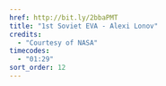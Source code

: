 ```yaml
---
href: http://bit.ly/2bbaPMT
title: "1st Soviet EVA - Alexi Lonov"
credits:
  - "Courtesy of NASA"
timecodes:
  - "01:29"
sort_order: 12
---
```

